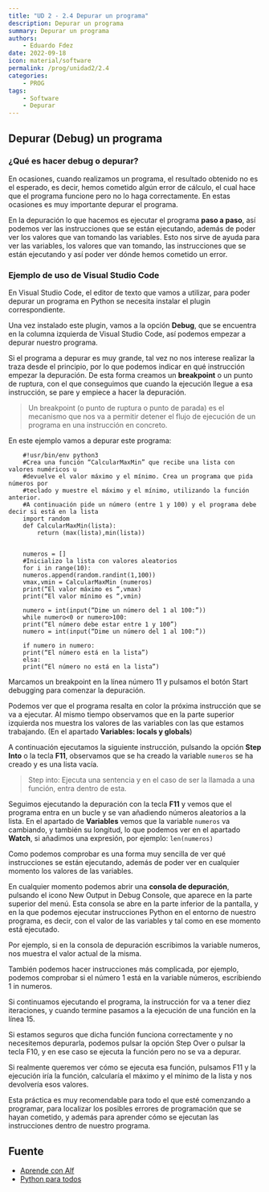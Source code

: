 ```yaml
---
title: "UD 2 - 2.4 Depurar un programa"
description: Depurar un programa
summary: Depurar un programa
authors:
    - Eduardo Fdez
date: 2022-09-18
icon: material/software
permalink: /prog/unidad2/2.4
categories:
    - PROG
tags:
    - Software
    - Depurar
---
```

## Depurar (Debug) un programa

### ¿Qué es hacer debug o depurar?
En ocasiones, cuando realizamos un programa, el resultado obtenido no es el esperado, es decir, hemos cometido algún error de cálculo, el cual hace que el programa funcione pero no lo haga correctamente. En estas ocasiones es muy importante depurar el programa.

En la depuración lo que hacemos es ejecutar el programa **paso a paso**, así podemos ver las instrucciones que se están ejecutando, además de poder ver los valores que van tomando las variables. Esto nos sirve de ayuda para ver las variables, los valores que van tomando, las instrucciones que se están ejecutando y así poder ver dónde hemos cometido un error.

### Ejemplo de uso de Visual Studio Code
En Visual Studio Code, el editor de texto que vamos a utilizar, para poder depurar un programa en Python se necesita instalar el plugin correspondiente.

Una vez instalado este plugin, vamos a la opción **Debug**, que se encuentra en la columna izquierda de Visual Studio Code, así podemos empezar a depurar nuestro programa.

Si el programa a depurar es muy grande, tal vez no nos interese realizar la traza desde el principio, por lo que podemos indicar en qué instrucción empezar la depuración. De esta forma creamos un **breakpoint** o un punto de ruptura, con el que conseguimos que cuando la ejecución llegue a esa instrucción, se pare y empiece a hacer la depuración.

>  Un breakpoint (o punto de ruptura o punto de parada) es el mecanismo que nos va a permitir detener el flujo de ejecución de un programa en una instrucción en concreto.

En este ejemplo vamos a depurar este programa:

```
	#!usr/bin/env python3
	#Crea una función “CalcularMaxMin” que recibe una lista con valores numéricos u
	#devuelve el valor máximo y el mínimo. Crea un programa que pida números por
	#teclado y muestre el máximo y el mínimo, utilizando la función anterior.
	#A continuación pide un número (entre 1 y 100) y el programa debe decir si está en la lista
	import random
	def CalcularMaxMin(lista):
		return (max(lista),min(lista))

	
	numeros = []
	#Inicializo la lista con valores aleatorios
	for i in range(10):
	numeros.append(random.randint(1,100))
	vmax,vmin = CalcularMaxMin (numeros)
	print(“El valor máximo es “,vmax)
	print(“El valor mínimo es “,vmin)

	numero = int(input(“Dime un número del 1 al 100:”))
	while numero<0 or numero>100:
	print(“El número debe estar entre 1 y 100”)
	numero = int(input(“Dime un número del 1 al 100:”))

	if numero in numero:
	print(“El número está en la lista”)
	elsa:
	print(“El número no está en la lista”)		
```

Marcamos un breakpoint en la línea número 11 y pulsamos el botón Start debugging para comenzar la depuración.

Podemos ver que el programa resalta en color la próxima instrucción que se va a ejecutar. Al mismo tiempo observamos que en la parte superior izquierda nos muestra los valores de las variables con las que estamos trabajando. (En el apartado **Variables: locals y globals**)

A continuación ejecutamos la siguiente instrucción, pulsando la opción **Step Into** o la tecla **F11**, observamos que se ha creado la variable `numeros` se ha creado y es una lista vacía.

> Step into: Ejecuta una sentencia y en el caso de ser la llamada a una función, entra dentro de esta. 

Seguimos ejecutando la depuración con la tecla **F11** y vemos que el programa entra en un bucle y se van añadiendo números aleatorios a la lista. En el apartado de **Variables** vemos que la variable `numeros` va cambiando, y también su longitud, lo que podemos ver en el apartado **Watch**, si añadimos una expresión, por ejemplo: `len(numeros)`

Como podemos comprobar es una forma muy sencilla de ver qué instrucciones se están ejecutando, además de poder ver en cualquier momento los valores de las variables.

En cualquier momento podemos abrir una **consola de depuración**, pulsando el icono New Output in Debug Console, que aparece en la parte superior del menú. Esta consola se abre en la parte inferior de la pantalla, y en la que podemos ejecutar instrucciones Python en el entorno de nuestro programa, es decir, con el valor de las variables y tal como en ese momento está ejecutado.

Por ejemplo, si en la consola de depuración escribimos la variable numeros, nos muestra el valor actual de la misma.

También podemos hacer instrucciones más complicada, por ejemplo, podemos comprobar si el número 1 está en la variable números, escribiendo 1 in numeros.

Si continuamos ejecutando el programa, la instrucción for va a tener diez iteraciones, y cuando termine pasamos a la ejecución de una función en la línea 15.

Si estamos seguros que dicha función funciona correctamente y no necesitemos depurarla, podemos pulsar la opción Step Over o pulsar la tecla F10, y en ese caso se ejecuta la función pero no se va a depurar.

Si realmente queremos ver cómo se ejecuta esa función, pulsamos F11 y la ejecución iría la función, calcularía el máximo y el mínimo de la lista y nos devolvería esos valores.

Esta práctica es muy recomendable para todo el que esté comenzando a programar, para localizar los posibles errores de programación que se hayan cometido, y además para aprender cómo se ejecutan las instrucciones dentro de nuestro programa.


## Fuente

* [Aprende con Alf](https://aprendeconalf.es/)
* [Python para todos](https://es.py4e.com/)
